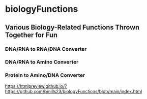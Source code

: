# biologyFunctions

## Various Biology-Related Functions Thrown Together for Fun

### DNA/RNA to RNA/DNA Converter
### DNA/RNA to Amino Converter
### Protein to Amino/DNA Converter

https://htmlpreview.github.io/?https://github.com/bmills23/biologyFunctions/blob/main/index.html
